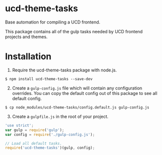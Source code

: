 # ucd-theme-tasks
Base automation for compiling a UCD frontend.

This package contains all of the gulp tasks needed by UCD frontend projects and
themes.

# Installation
1. Require the ucd-theme-tasks package with node.js.
```
$ npm install ucd-theme-tasks --save-dev
```

2. Create a `gulp-config.js` file which will contain any configuration overrides.
You can copy the default config out of this package to see all default config.
```
$ cp node_modules/ucd-theme-tasks/config.default.js gulp-config.js
```

3. Create a `gulpfile.js` in the root of your project.

```js
'use strict';
var gulp = require('gulp');
var config = require('./gulp-config.js');

// Load all default tasks.
require('ucd-theme-tasks')(gulp, config);
```
